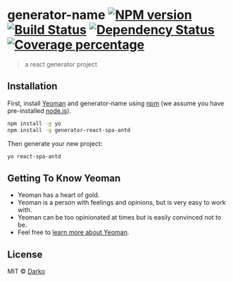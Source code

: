 # generator-name [![NPM version][npm-image]][npm-url] [![Build Status][travis-image]][travis-url] [![Dependency Status][daviddm-image]][daviddm-url] [![Coverage percentage][coveralls-image]][coveralls-url]
> a react generator project

## Installation

First, install [Yeoman](http://yeoman.io) and generator-name using [npm](https://www.npmjs.com/) (we assume you have pre-installed [node.js](https://nodejs.org/)).

```bash
npm install -g yo
npm install -g generator-react-spa-antd
```

Then generate your new project:

```bash
yo react-spa-antd
```

## Getting To Know Yeoman

 * Yeoman has a heart of gold.
 * Yeoman is a person with feelings and opinions, but is very easy to work with.
 * Yeoman can be too opinionated at times but is easily convinced not to be.
 * Feel free to [learn more about Yeoman](http://yeoman.io/).

## License

MIT © [Darko](Darko)


[npm-image]: https://badge.fury.io/js/generator-name.svg
[npm-url]: https://npmjs.org/package/generator-name
[travis-image]: https://travis-ci.org/DarkoPeng/generator-name.svg?branch=master
[travis-url]: https://travis-ci.org/DarkoPeng/generator-name
[daviddm-image]: https://david-dm.org/DarkoPeng/generator-name.svg?theme=shields.io
[daviddm-url]: https://david-dm.org/DarkoPeng/generator-name
[coveralls-image]: https://coveralls.io/repos/DarkoPeng/generator-name/badge.svg
[coveralls-url]: https://coveralls.io/r/DarkoPeng/generator-name
